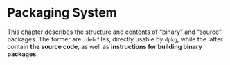# Packaging System

This chapter describes the structure and contents of “binary” and “source” packages. The former are `.deb` files, directly usable by `dpkg`, while the latter contain **the source code**, as well as **instructions for building binary packages**.

